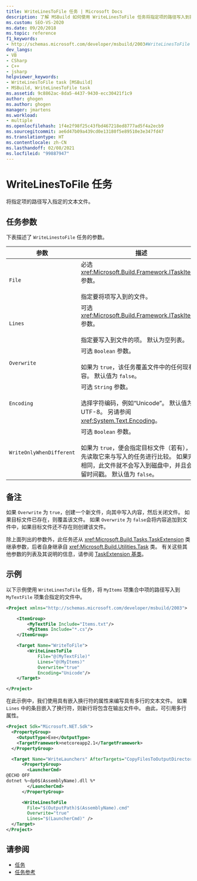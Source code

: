 ```yaml
---
title: WriteLinesToFile 任务 | Microsoft Docs
description: 了解 MSBuild 如何使用 WriteLinesToFile 任务将指定项的路径写入到指定的文本文件。
ms.custom: SEO-VS-2020
ms.date: 09/20/2018
ms.topic: reference
f1_keywords:
- http://schemas.microsoft.com/developer/msbuild/2003#WriteLinesToFile
dev_langs:
- VB
- CSharp
- C++
- jsharp
helpviewer_keywords:
- WriteLinesToFile task [MSBuild]
- MSBuild, WriteLinesToFile task
ms.assetid: 9c8862ac-8da5-4437-9430-ecc30421f1c9
author: ghogen
ms.author: ghogen
manager: jmartens
ms.workload:
- multiple
ms.openlocfilehash: 1f4e2f98f25c43fbd467218ed8777ad5f4a2ecb9
ms.sourcegitcommit: ae6d47b09a439cd0e13180f5e89510e3e347fd47
ms.translationtype: HT
ms.contentlocale: zh-CN
ms.lasthandoff: 02/08/2021
ms.locfileid: "99887947"
---
```

# <a name="writelinestofile-task"></a>WriteLinesToFile 任务

将指定项的路径写入指定的文本文件。

## <a name="task-parameters"></a>任务参数

 下表描述了 `WriteLinestoFile` 任务的参数。

|参数|描述|
|---------------|-----------------|
|`File`|必选 <xref:Microsoft.Build.Framework.ITaskItem> 参数。<br /><br /> 指定要将项写入到的文件。|
|`Lines`|可选 <xref:Microsoft.Build.Framework.ITaskItem>`[]` 参数。<br /><br /> 指定要写入到文件的项。 默认为空列表。|
|`Overwrite`|可选 `Boolean` 参数。<br /><br /> 如果为 `true`，该任务覆盖文件中的任何现有内容。 默认值为 `false`。|
|`Encoding`|可选 `String` 参数。<br /><br /> 选择字符编码，例如“Unicode”。 默认值为 UTF-8。  另请参阅 <xref:System.Text.Encoding>。|
|`WriteOnlyWhenDifferent`|可选 `Boolean` 参数。<br /><br /> 如果为 `true`，便会指定目标文件（若有），并先读取它来与写入的任务进行比较。 如果完全相同，此文件就不会写入到磁盘中，并且会保留时间戳。 默认值为 `false`。|

## <a name="remarks"></a>备注

 如果 `Overwrite` 为 `true`，创建一个新文件，向其中写入内容，然后关闭文件。 如果目标文件已存在，则覆盖该文件。 如果 `Overwrite` 为 `false`会将内容追加到文件中，如果目标文件还不存在则创建该文件。

 除上面列出的参数外，此任务还从 <xref:Microsoft.Build.Tasks.TaskExtension> 类继承参数，后者自身继承自 <xref:Microsoft.Build.Utilities.Task> 类。 有关这些其他参数的列表及其说明的信息，请参阅 [TaskExtension 基类](../msbuild/taskextension-base-class.md)。

## <a name="example"></a>示例

 以下示例使用 `WriteLinesToFile` 任务，将 `MyItems` 项集合中项的路径写入到 `MyTextFile` 项集合指定的文件中。

```xml
<Project xmlns="http://schemas.microsoft.com/developer/msbuild/2003">

    <ItemGroup>
        <MyTextFile Include="Items.txt"/>
        <MyItems Include="*.cs"/>
    </ItemGroup>

    <Target Name="WriteToFile">
        <WriteLinesToFile
            File="@(MyTextFile)"
            Lines="@(MyItems)"
            Overwrite="true"
            Encoding="Unicode"/>
    </Target>

</Project>
```

在此示例中，我们使用具有嵌入换行符的属性来编写具有多行的文本文件。 如果 `Lines` 中的条目嵌入了换行符，则新行将包含在输出文件中。 由此，可引用多行属性。

```xml
<Project Sdk="Microsoft.NET.Sdk">
  <PropertyGroup>
    <OutputType>Exe</OutputType>
    <TargetFramework>netcoreapp2.1</TargetFramework>
  </PropertyGroup>

  <Target Name="WriteLaunchers" AfterTargets="CopyFilesToOutputDirectory">
      <PropertyGroup>
        <LauncherCmd>
@ECHO OFF
dotnet %~dp0$(AssemblyName).dll %*
        </LauncherCmd>
      </PropertyGroup>

      <WriteLinesToFile
        File="$(OutputPath)$(AssemblyName).cmd"
        Overwrite="true"
        Lines="$(LauncherCmd)" />
  </Target>
</Project>
```

## <a name="see-also"></a>请参阅

- [任务](../msbuild/msbuild-tasks.md)
- [任务参考](../msbuild/msbuild-task-reference.md)
